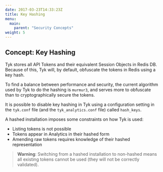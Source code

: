 ```yaml
---
date: 2017-03-23T14:33:23Z
title: Key Hashing
menu:
  main:
    parent: "Security Concepts"
weight: 5 
---
```


## Concept: Key Hashing

Tyk stores all API Tokens and their equivalent Session Objects in Redis DB. Because of this, Tyk will, by default, obfuscate the tokens in Redis using a key hash.

To find a balance between performance and security, the current algorithm used by Tyk to do the hashing is `murmur3`, and serves more to obfuscate than to cryptographically secure the tokens.

It is possible to disable key hashing in Tyk using a configuration setting in the `tyk.conf` file (and the `tyk_analytics.conf` file) called `hash_keys`.

A hashed installation imposes some constraints on how Tyk is used:

*   Listing tokens is not possible
*   Tokens appear in Analytics in their hashed form
*   Amending raw tokens requires knowledge of their hashed representation

> **Warning**: Switching from a hashed installation to non-hashed means all existing tokens cannot be used (they will not be correctly validated).

